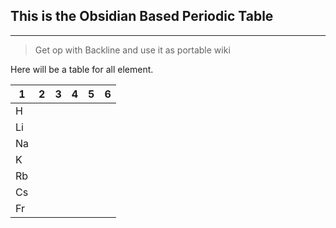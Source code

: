 ## This is the Obsidian Based Periodic Table
---
> Get op with Backline and use it as portable wiki

Here will be a table for all element.


| 1 | 2 | 3 | 4 | 5 | 6 |
|---|---|---|---|---|---|
|H  |   |   |   |   |   |
|Li |   |   |   |   |
|Na |   |   |   |   |
|K  |   |   |   |   |
|Rb |   |   |   |   |
|Cs |   |   |   |   |
|Fr |   |   |   |   |